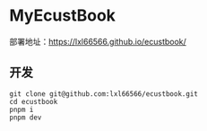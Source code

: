 # MyEcustBook

部署地址：<https://lxl66566.github.io/ecustbook/>

## 开发

```
git clone git@github.com:lxl66566/ecustbook.git
cd ecustbook
pnpm i
pnpm dev
```
